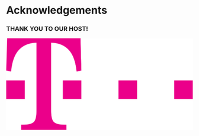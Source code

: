 <!-- .slide: data-background-image="images/cephdays-background-title-block.jpg" data-background-size="contain" -->
#  Acknowledgements <!-- .element: class="cephday-front-h1" -->


<!-- .slide: data-background-image="images/cephdays-background-slides.jpg" data-background-size="contain" -->
### THANK YOU TO OUR HOST!

<img src="images/T_Logo_4c_n_p_DE.svg" alt="SponsorLogos">
